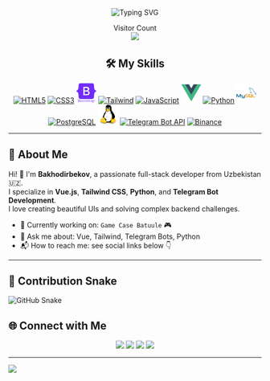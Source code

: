 <!-- Animated Typing Title -->
<p align="center">
  <img src="https://readme-typing-svg.herokuapp.com?size=30&center=true&vCenter=true&width=1000&height=80&lines=I'm+Web+Developer;I'm+UI%2FUX+Designer;I'm+Mobile+Developer;Welcome+to+my+GitHub!+🔥" alt="Typing SVG" />
</p>

<!-- Visitor Count -->
<p align="center">
  Visitor Count<br>
  <img src="https://profile-counter.glitch.me/Bakhodirbekov/count.svg" />
</p>

<!-- Skills Icons -->
<h2 align="center">🛠️ My Skills</h2>
<p align="center">
  <a href="#"><img src="https://raw.githubusercontent.com/danielcranney/readme-generator/main/public/icons/skills/html5-colored.svg" width="40" alt="HTML5" /></a>
  <a href="#"><img src="https://raw.githubusercontent.com/danielcranney/readme-generator/main/public/icons/skills/css3-colored.svg" width="40" alt="CSS3" /></a>
  <a href="#"><img src="https://raw.githubusercontent.com/devicons/devicon/master/icons/bootstrap/bootstrap-plain-wordmark.svg" width="40" alt="Bootstrap" /></a>
  <a href="#"><img src="https://raw.githubusercontent.com/danielcranney/readme-generator/main/public/icons/skills/tailwindcss-colored.svg" width="40" alt="Tailwind" /></a>
  <a href="#"><img src="https://raw.githubusercontent.com/danielcranney/readme-generator/main/public/icons/skills/javascript-colored.svg" width="40" alt="JavaScript" /></a>
  <a href="#"><img src="https://raw.githubusercontent.com/devicons/devicon/master/icons/vuejs/vuejs-original.svg" width="40" alt="Vue.js" /></a>
  <a href="#"><img src="https://cdn.jsdelivr.net/gh/devicons/devicon/icons/python/python-original.svg" width="40" alt="Python" /></a>
  <a href="#"><img src="https://raw.githubusercontent.com/devicons/devicon/master/icons/mysql/mysql-original-wordmark.svg" width="40" alt="MySQL" /></a>
  <a href="#"><img src="https://www.vectorlogo.zone/logos/postgresql/postgresql-icon.svg" width="40" alt="PostgreSQL" /></a>
  <a href="#"><img src="https://raw.githubusercontent.com/devicons/devicon/master/icons/linux/linux-original.svg" width="40" alt="Linux" /></a>
  <a href="#"><img src="https://cdn.iconscout.com/icon/free/png-512/telegram-3-226554.png" width="40" alt="Telegram Bot API" /></a>
  <a href="#"><img src="https://cryptologos.cc/logos/binance-coin-bnb-logo.png" width="40" alt="Binance" /></a>
</p>

---

## 🚀 About Me
Hi! 👋 I'm **Bakhodirbekov**, a passionate full-stack developer from Uzbekistan 🇺🇿.  
I specialize in **Vue.js**, **Tailwind CSS**, **Python**, and **Telegram Bot Development**.  
I love creating beautiful UIs and solving complex backend challenges.

- 🎯 Currently working on: `Game Case Batuule` 🎮  
- 💬 Ask me about: Vue, Tailwind, Telegram Bots, Python  
- 📬 How to reach me: see social links below 👇

---

## 🐍 Contribution Snake

<picture>
  <source media="(prefers-color-scheme: dark)" srcset="https://github.com/YOUR_USERNAME/YOUR_USERNAME/blob/output/github-snake-dark.svg" />
  <source media="(prefers-color-scheme: light)" srcset="https://github.com/YOUR_USERNAME/YOUR_USERNAME/blob/output/github-snake.svg" />
  <img alt="GitHub Snake" src="https://github.com/YOUR_USERNAME/YOUR_USERNAME/blob/output/github-snake.svg" />
</picture>


## 🌐 Connect with Me
<p align="center">
  <a href="https://www.instagram.com/"><img src="https://img.shields.io/badge/Instagram-%23E4405F.svg?style=for-the-badge&logo=instagram&logoColor=white"/></a>
  <a href="https://www.facebook.com/otabek.otabek.7792?mibextid=opq0tG"><img src="https://img.shields.io/badge/Facebook-%231877F2.svg?style=for-the-badge&logo=facebook&logoColor=white"/></a>
  <a href="https://www.linkedin.com/in/mc-otaw-a35ba11b9"><img src="https://img.shields.io/badge/LinkedIn-%230077B5.svg?style=for-the-badge&logo=linkedin&logoColor=white"/></a>
  <a href="https://itdoctor.uz"><img src="https://img.shields.io/badge/Portfolio-1769ff?style=for-the-badge&logo=behance&logoColor=white"/></a>
</p>

---

<!-- Footer Animation -->
<img src="https://capsule-render.vercel.app/api?type=waving&color=00bfbf&height=120&section=footer"/>

